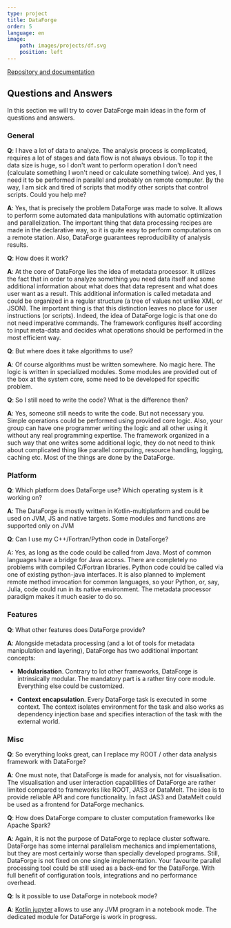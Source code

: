 ```yaml
---
type: project
title: DataForge
order: 5
language: en
image:
    path: images/projects/df.svg
    position: left
---
```


[Repository and documentation](https://github.com/mipt-npm/dataforge-core)

## Questions and Answers
In this section we will try to cover DataForge main ideas in the form of questions and answers.

### General
**Q**: I have a lot of data to analyze. The analysis process is complicated, requires a lot of stages and data flow is not always obvious. To top it the data size is huge, so I don't want to perform operation I don't need (calculate something I won't need or calculate something twice). And yes, I need it to be performed in parallel and probably on remote computer. By the way, I am sick and tired of scripts that modify other scripts that control scripts. Could you help me?

**A**: Yes, that is precisely the problem DataForge was made to solve. It allows to perform some automated data manipulations with automatic optimization and parallelization. The important thing that data processing recipes are made in the declarative way, so it is quite easy to perform computations on a remote station. Also, DataForge guarantees reproducibility of analysis results.

**Q**: How does it work?

**A**: At the core of DataForge lies the idea of metadata processor. It utilizes the fact that in order to analyze something you need data itself and some additional information about what does that data represent and what does user want as a result. This additional information is called metadata and could be organized in a regular structure (a tree of values not unlike XML or JSON). The important thing is that this distinction leaves no place for user instructions (or scripts). Indeed, the idea of DataForge logic is that one do not need imperative commands. The framework configures itself according to input meta-data and decides what operations should be performed in the most efficient way.

**Q**: But where does it take algorithms to use?

**A**: Of course algorithms must be written somewhere. No magic here. The logic is written in specialized modules. Some modules are provided out of the box at the system core, some need to be developed for specific problem.

**Q**: So I still need to write the code? What is the difference then?

**A**: Yes, someone still needs to write the code. But not necessary you. Simple operations could be performed using provided core logic. Also, your group can have one programmer writing the logic and all other using it without any real programming expertise. The framework organized in a such way that one writes some additional logic, they do not need to think about complicated thing like parallel computing, resource handling, logging, caching etc. Most of the things are done by the DataForge.

### Platform

**Q**: Which platform does DataForge use? Which operating system is it working on?

**A**: The DataForge is mostly written in Kotlin-multiplatform and could be used on JVM, JS and native targets. Some modules and functions are supported only on JVM

**Q**: Can I use my C++/Fortran/Python code in DataForge?

A: Yes, as long as the code could be called from Java. Most of common languages have a bridge for Java access. There are completely no problems with compiled C/Fortran libraries. Python code could be called via one of existing python-java interfaces. It is also planned to implement remote method invocation for common languages, so your Python, or, say, Julia, code could run in its native environment. The metadata processor paradigm makes it much easier to do so.

### Features
**Q**: What other features does DataForge provide?

**A**: Alongside metadata processing (and a lot of tools for metadata manipulation and layering), DataForge has two additional important concepts:

* **Modularisation**. Contrary to lot other frameworks, DataForge is intrinsically modular. The mandatory part is a rather tiny core module. Everything else could be customized.

* **Context encapsulation**. Every DataForge task is executed in some context. The context isolates environment for the task and also works as dependency injection base and specifies interaction of the task with the external world.

### Misc
**Q**: So everything looks great, can I replace my ROOT / other data analysis framework with DataForge?

**A**: One must note, that DataForge is made for analysis, not for visualisation. The visualisation and user interaction capabilities of DataForge are rather limited compared to frameworks like ROOT, JAS3 or DataMelt. The idea is to provide reliable API and core functionality. In fact JAS3 and DataMelt could be used as a frontend for DataForge mechanics.

**Q**: How does DataForge compare to cluster computation frameworks like Apache Spark?

**A**: Again, it is not the purpose of DataForge to replace cluster software. DataForge has some internal parallelism mechanics and implementations, but they are most certainly worse than specially developed programs. Still, DataForge is not fixed on one single implementation. Your favourite parallel processing tool could be still used as a back-end for the DataForge. With full benefit of configuration tools, integrations and no performance overhead.

**Q**: Is it possible to use DataForge in notebook mode?

**A**: [Kotlin jupyter](https://github.com/Kotlin/kotlin-jupyter) allows to use any JVM program in a notebook mode. The dedicated module for DataForge is work in progress.